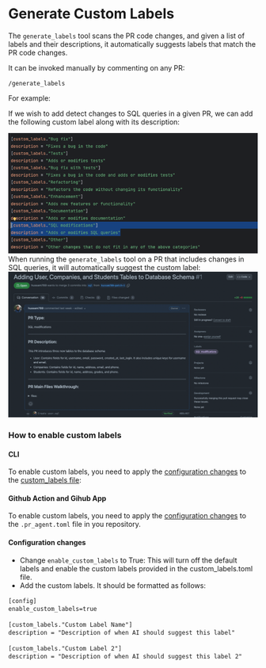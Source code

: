 # Generate Custom Labels
The `generate_labels` tool scans the PR code changes, and given a list of labels and their descriptions, it automatically suggests labels that match the PR code changes.

It can be invoked manually by commenting on any PR:
```
/generate_labels
```
For example:

If we wish to add detect changes to SQL queries in a given PR, we can add the following custom label along with its description:

<kbd><img src=./../pics/custom_labels_list.png width="768"></kbd>
When running the `generate_labels` tool on a PR that includes changes in SQL queries, it will automatically suggest the custom label:
<kbd><img src=./../pics/custom_label_published.png width="768"></kbd>

### How to enable custom labels
#### CLI
To enable custom labels, you need to apply the [configuration changes](#configuration-changes) to the [custom_labels file](./../pr_agent/settings/custom_labels.toml):
#### Github Action and Gihub App
To enable custom labels, you need to apply the [configuration changes](#configuration-changes) to the `.pr_agent.toml` file in you repository.

#### Configuration changes
 - Change `enable_custom_labels` to True: This will turn off the default labels and enable the custom labels provided in the custom_labels.toml file.
 - Add the custom labels. It should be formatted as follows:

```
[config]
enable_custom_labels=true

[custom_labels."Custom Label Name"]
description = "Description of when AI should suggest this label"

[custom_labels."Custom Label 2"]
description = "Description of when AI should suggest this label 2"
```

